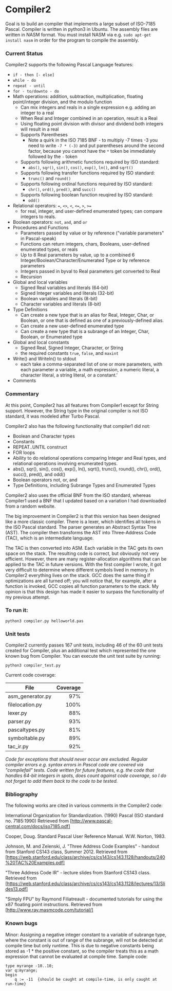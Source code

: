 # Compiler2

Goal is to build an compiler that implements a large subset of ISO-7185 Pascal.  Compiler is written in python3 in Ubuntu.  The assembly files are written in NASM format.  You must install NASM via e.g. ```sudo apt-get install nasm``` in order for the program to compile the assembly.

### Current Status

Compiler2 supports the following Pascal Language features:
* ```if - then [- else]```
* ```while - do```
* ```repeat - until```
* ```for - to/downto - do```
* Math operations: addition, subtraction, multiplication, floating point/integer division, and the modulo function
    * Can mix integers and reals in a single expression e.g. adding an integer to a real
    * When Real and Integer combined in an operation, result is a Real
    * Using floating point division with divisor and dividend both integers will result in a real
    * Supports Parentheses
        * Note a quirk in the ISO 7185 BNF - to multiply -7 times -3 you need to write ```-7 * (-3)``` and put parentheses around the second factor, because you cannot have the ```*``` token be immediately followed by the ```-``` token
    * Supports following arithmetic functions required by ISO standard: 
        * ```abs()```, ```sqr()```, ```sin()```, ```cos()```, ```exp()```, ```ln()```, and ```sqrt()```
    * Supports following transfer functions required by ISO standard:
        * ```trunc()``` and ```round()``` 
    * Supports following ordinal functions required by ISO standard:
        * ```chr()```, ```ord()```, ```pred()```, and ```succ()```
    * Supports following boolean function reuqired by ISO standard:
        * ```odd()``` 
* Relational operators: ```=```, ```<>```, ```<```, ```<=```, ```>```, ```>=```
  * for real, integer, and user-defined enumerated types; can compare integers to reals.
* Boolean operators: ```not```, ```and```, and ```or```
* Procedures and Functions
  *  Parameters passed by value or by reference ("variable parameters" in Pascal-speak)
  *  Functions can return integers, chars, Booleans, user-defined enumerated types, or reals
  *  Up to 8 Real parameters by value, up to a combined 6 Integer/Boolean/Character/Enumerated Type or by reference parameters
  *  Integers passed in byval to Real parameters get converted to Real
  *  Recursion
* Global and local variables
    * Signed Real variables and literals (64-bit)
    * Signed Integer variables and literals (32-bit)
    * Boolean variables and literals (8-bit)
    * Character variables and literals (8-bit)
* Type Definitions
  *  Can create a new type that is an alias for Real, Integer, Char, or Boolean, or one that is defined as one of a previously-defined alias.
  *  Can create a new user-defined enumerated type
  *  Can create a new type that is a subrange of an Integer, Char, Boolean, or Enumerated type
* Global and local constants
    * Signed Real, Signed Integer, Character, or String
    * the required constants ```true```, ```false```, and ```maxint```
* Write() and Writeln() to stdout
    * each take a comma-separated list of one or more parameters, with each parameter a variable, a math expression, a numeric literal, a character literal, a string literal, or a constant.'
* Comments

 
### Commentary

At this point, Compiler2 has all features from Compiler1 except for String support.  However, the String type in the original compiler is not ISO standard, it was modeled after Turbo Pascal.

Compiler2 also has the following functionality that compiler1 did not:
* Boolean and Character types
* Constants
* REPEAT..UNTIL construct
* FOR loops
* Ability to do relational operations comparing Integer and Real types, and relational operations involving enumerated types.
* abs(), sqr(), sin(), cos(), exp(), ln(), sqrt(), trunc(), round(), chr(), ord(), succ(), pred(), and odd()
* Boolean operators not, or, and
* Type Definitions, including Subrange Types and Enumerated Types

Compiler2 also uses the official BNF from the ISO standard, whereas Compiler1 used a BNF that I updated based on a variation I had downloaded from a random website.

The big improvement in Compiler2 is that this version has been designed like a more classic compiler.  There is a lexer, which identifies all tokens in the ISO Pascal standard.
The parser generates an Abstract Syntax Tree (AST).  The compiler then transforms the AST into Three-Address Code (TAC), which is an intermediate language.  

The TAC is then converted into ASM.  Each variable in the TAC gets its own space on the stack.  The resulting code is correct, but obviously not very efficient.  However,
there are many register-allocation algorithms that can be applied to the TAC in future versions.  With the first compiler I wrote, it got very difficult
to determine where different symbols lived in memory.  In Compiler2 everything lives on the stack.  GCC does the same thing if optimizations are all turned off; you will
notice that, for example, after a function is invoked, GCC copies all function parameters to the stack.  My opinion is that this design
has made it easier to surpass the functionality of my previous attempt. 
 
 
### To run it:

```python3 compiler.py helloworld.pas```

### Unit tests

Compiler2 currently passes 167 unit tests, including 46 of the 60 unit tests created for Compiler, plus an additional test which represented the one known bug from Compiler.  You can execute the unit test suite by running:

```python3 compiler_test.py```

Current code coverage:

| File | Coverage |
|------|---------:|
|asm_generator.py|97%|
|filelocation.py|100%|
|lexer.py|88%|
|parser.py|93%|
|pascaltypes.py|81%|
|symboltable.py|89%|
|tac_ir.py|92%|

_Code for exceptions that should never occur are excluded.  Regular compiler errors e.g. syntax errors in Pascal code are covered via "compilefail" tests.  Code written for future features, e.g. the code that handles 64-bit integers in spots, does count against code coverage, so I do not forget to add them back to the code to be tested._
 



### Bibliography

The following works are cited in various comments in the Compiler2 code:

International Organization for Standardization. (1990) Pascal (ISO standard no. 7185:1990) Retrieved from [http://www.pascal-central.com/docs/iso7185.pdf]

Cooper, Doug. Standard Pascal User Reference Manual. W.W. Norton, 1983.

Johnson, M. and Zelenski, J. "Three Address Code Examples" - handout from Stanford CS143 class, Summer 2012.  Retrieved from [https://web.stanford.edu/class/archive/cs/cs143/cs143.1128/handouts/240%20TAC%20Examples.pdf]

"Three Address Code IR" - lecture slides from Stanford CS143 class.  Retrieved from [https://web.stanford.edu/class/archive/cs/cs143/cs143.1128/lectures/13/Slides13.pdf]

"Simply FPU" by Raymond Filiatreault - documented tutorials for using the x87 floating point instructions.  Retrieved from [http://www.ray.masmcode.com/tutorial/]



### Known bugs

Minor: Assigning a negative integer constant to a variable of subrange type, where the constant is out of range of the subrange, will not be detected at compile time but only runtime.  This is due to negative constants being stored as -1 * the positive constant, so the compiler treats this as a math expression that cannot be evaluated at compile time.  Sample code:

```
type myrange -10..10;
var q:myrange;
begin
    q := -11  {should be caught at compile-time, is only caught at run-time}

``` 

